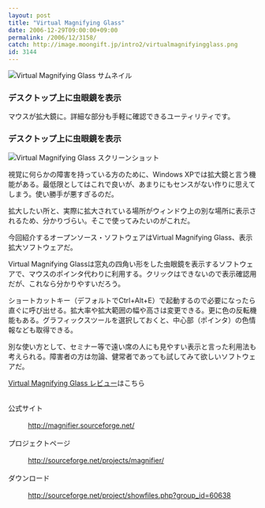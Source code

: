 ```yaml
---
layout: post
title: "Virtual Magnifying Glass"
date: 2006-12-29T09:00:00+09:00
permalink: /2006/12/3158/
catch: http://image.moongift.jp/intro2/virtualmagnifyingglass.png
id: 3144
---
```

 ![Virtual Magnifying Glass サムネイル](http://image.moongift.jp/intro2/virtualmagnifyingglass.t.png "Virtual Magnifying Glass サムネイル")
  

### デスクトップ上に虫眼鏡を表示
  
マウスが拡大鏡に。詳細な部分も手軽に確認できるユーティリティです。  
<!--more-->  

### デスクトップ上に虫眼鏡を表示
  

![Virtual Magnifying Glass スクリーンショット](http://image.moongift.jp/intro2/virtualmagnifyingglass.png "Virtual Magnifying Glass スクリーンショット")

  

視覚に何らかの障害を持っている方のために、Windows XPでは拡大鏡と言う機能がある。最低限としてはこれで良いが、あまりにもセンスがない作りに思えてしまう。使い勝手が悪すぎるのだ。

  

拡大したい所と、実際に拡大されている場所がウィンドウ上の別な場所に表示されるため、分かりづらい。そこで使ってみたいのがこれだ。

  

今回紹介するオープンソース・ソフトウェアはVirtual Magnifying Glass、表示拡大ソフトウェアだ。

  

Virtual Magnifying Glassは窓丸の四角い形をした虫眼鏡を表示するソフトウェアで、マウスのポインタ代わりに利用する。クリックはできないので表示確認用だが、これなら分かりやすいだろう。

  

ショートカットキー（デフォルトでCtrl+Alt+E）で起動するので必要になったら直ぐに呼び出せる。拡大率や拡大範囲の幅や高さは変更できる。更に色の反転機能もある。グラフィックスツールを選択しておくと、中心部（ポインタ）の色情報なども取得できる。

  

別な使い方として、セミナー等で遠い席の人にも見やすい表示と言った利用法も考えられる。障害者の方は勿論、健常者であっても試してみて欲しいソフトウェアだ。

  

[Virtual Magnifying Glass レビュー](http://oss.moongift.jp/review/i-3163.html)はこちら

  
<dl>
<br><dt>公式サイト</dt>
<br><dd><a href="http://magnifier.sourceforge.net/" target="_blank">http://magnifier.sourceforge.net/</a></dd>
<br><dt>プロジェクトページ</dt>
<br><dd><a href="http://sourceforge.net/projects/magnifier/" target>http://sourceforge.net/projects/magnifier/</a></dd>
<br><dt>ダウンロード</dt>
<br><dd><a href="http://sourceforge.net/project/showfiles.php?group_id=60638" target="_blank">http://sourceforge.net/project/showfiles.php?group_id=60638</a></dd>
<br>
</dl>